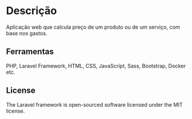 # Descrição
Aplicação web que calcula preço de um produto ou de um serviço, com base nos gastos. 

## Ferramentas 
PHP, Laravel Framework, HTML, CSS, JavaScript, Sass, Bootstrap, Docker etc. 

## License
The Laravel framework is open-sourced software licensed under the MIT license.
